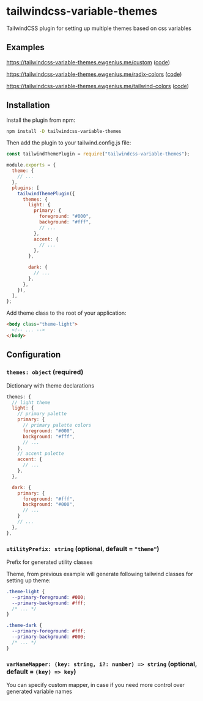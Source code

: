 # tailwindcss-variable-themes

TailwindCSS plugin for setting up multiple themes based on css variables

## Examples

https://tailwindcss-variable-themes.ewgenius.me/custom ([code](apps/example/tailwind-custom.config.js))

https://tailwindcss-variable-themes.ewgenius.me/radix-colors ([code](apps/example/tailwind-radix.config.js))

https://tailwindcss-variable-themes.ewgenius.me/tailwind-colors ([code](apps/example/tailwind-tailwind.config.js))

## Installation

Install the plugin from npm:

```sh
npm install -D tailwindcss-variable-themes
```

Then add the plugin to your tailwind.config.js file:

```js
const tailwindThemePlugin = require("tailwindcss-variable-themes");

module.exports = {
  theme: {
    // ...
  },
  plugins: [
    tailwindThemePlugin({
      themes: {
        light: {
          primary: {
            foreground: "#000",
            background: "#fff",
            // ...
          },
          accent: {
            // ...
          },
        },

        dark: {
          // ...
        },
      },
    }),
  ],
};
```

Add theme class to the root of your application:

```html
<body class="theme-light">
  <!-- ... -->
</body>
```

## Configuration

### `themes: object` (required)

Dictionary with theme declarations

```js
themes: {
  // light theme
  light: {
    // primary palette
    primary: {
      // primary palette colors
      foreground: "#000",
      background: "#fff",
      // ...
    },
    // accent palette
    accent: {
      // ...
    },
  },

  dark: {
    primary: {
      foreground: "#fff",
      background: "#000",
      // ...
    }
    // ...
  },
},
```

### `utilityPrefix: string` (optional, default = `"theme"`)

Prefix for generated utility classes

Theme, from previous example will generate following tailwind classes for setting up theme:

```css
.theme-light {
  --primary-foreground: #000;
  --primary-background: #fff;
  /* ... */
}

.theme-dark {
  --primary-foreground: #fff;
  --primary-background: #000;
  /* ... */
}
```

### `varNameMapper: (key: string, i?: number) => string` (optional, default = `(key) => key`)

You can specify custom mapper, in case if you need more control over generated variable names
